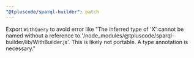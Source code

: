 ```yaml
---
"@tpluscode/sparql-builder": patch
---
```


Export `WithQuery` to avoid error like "The inferred type of 'X' cannot be named without a reference to '/node_modules/@tpluscode/sparql-builder/lib/WithBuilder.js'. This is likely not portable. A type annotation is necessary."
